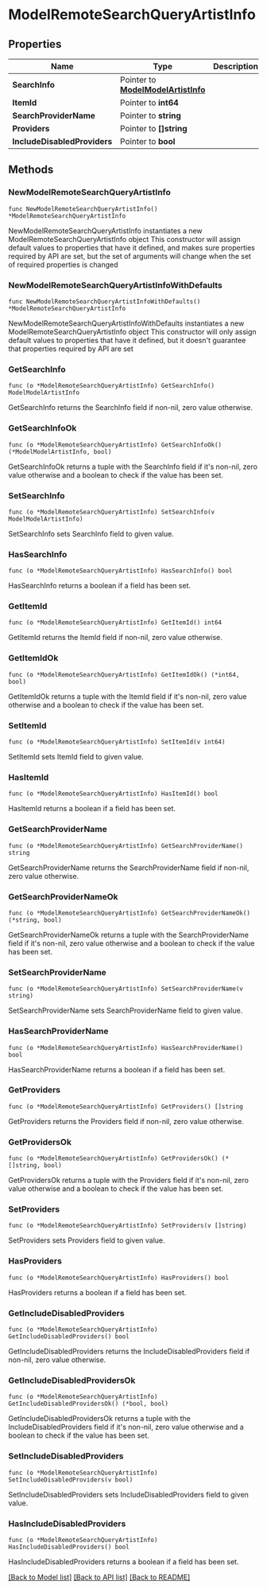 # ModelRemoteSearchQueryArtistInfo

## Properties

Name | Type | Description | Notes
------------ | ------------- | ------------- | -------------
**SearchInfo** | Pointer to [**ModelModelArtistInfo**](ModelArtistInfo.md) |  | [optional] 
**ItemId** | Pointer to **int64** |  | [optional] 
**SearchProviderName** | Pointer to **string** |  | [optional] 
**Providers** | Pointer to **[]string** |  | [optional] 
**IncludeDisabledProviders** | Pointer to **bool** |  | [optional] 

## Methods

### NewModelRemoteSearchQueryArtistInfo

`func NewModelRemoteSearchQueryArtistInfo() *ModelRemoteSearchQueryArtistInfo`

NewModelRemoteSearchQueryArtistInfo instantiates a new ModelRemoteSearchQueryArtistInfo object
This constructor will assign default values to properties that have it defined,
and makes sure properties required by API are set, but the set of arguments
will change when the set of required properties is changed

### NewModelRemoteSearchQueryArtistInfoWithDefaults

`func NewModelRemoteSearchQueryArtistInfoWithDefaults() *ModelRemoteSearchQueryArtistInfo`

NewModelRemoteSearchQueryArtistInfoWithDefaults instantiates a new ModelRemoteSearchQueryArtistInfo object
This constructor will only assign default values to properties that have it defined,
but it doesn't guarantee that properties required by API are set

### GetSearchInfo

`func (o *ModelRemoteSearchQueryArtistInfo) GetSearchInfo() ModelModelArtistInfo`

GetSearchInfo returns the SearchInfo field if non-nil, zero value otherwise.

### GetSearchInfoOk

`func (o *ModelRemoteSearchQueryArtistInfo) GetSearchInfoOk() (*ModelModelArtistInfo, bool)`

GetSearchInfoOk returns a tuple with the SearchInfo field if it's non-nil, zero value otherwise
and a boolean to check if the value has been set.

### SetSearchInfo

`func (o *ModelRemoteSearchQueryArtistInfo) SetSearchInfo(v ModelModelArtistInfo)`

SetSearchInfo sets SearchInfo field to given value.

### HasSearchInfo

`func (o *ModelRemoteSearchQueryArtistInfo) HasSearchInfo() bool`

HasSearchInfo returns a boolean if a field has been set.

### GetItemId

`func (o *ModelRemoteSearchQueryArtistInfo) GetItemId() int64`

GetItemId returns the ItemId field if non-nil, zero value otherwise.

### GetItemIdOk

`func (o *ModelRemoteSearchQueryArtistInfo) GetItemIdOk() (*int64, bool)`

GetItemIdOk returns a tuple with the ItemId field if it's non-nil, zero value otherwise
and a boolean to check if the value has been set.

### SetItemId

`func (o *ModelRemoteSearchQueryArtistInfo) SetItemId(v int64)`

SetItemId sets ItemId field to given value.

### HasItemId

`func (o *ModelRemoteSearchQueryArtistInfo) HasItemId() bool`

HasItemId returns a boolean if a field has been set.

### GetSearchProviderName

`func (o *ModelRemoteSearchQueryArtistInfo) GetSearchProviderName() string`

GetSearchProviderName returns the SearchProviderName field if non-nil, zero value otherwise.

### GetSearchProviderNameOk

`func (o *ModelRemoteSearchQueryArtistInfo) GetSearchProviderNameOk() (*string, bool)`

GetSearchProviderNameOk returns a tuple with the SearchProviderName field if it's non-nil, zero value otherwise
and a boolean to check if the value has been set.

### SetSearchProviderName

`func (o *ModelRemoteSearchQueryArtistInfo) SetSearchProviderName(v string)`

SetSearchProviderName sets SearchProviderName field to given value.

### HasSearchProviderName

`func (o *ModelRemoteSearchQueryArtistInfo) HasSearchProviderName() bool`

HasSearchProviderName returns a boolean if a field has been set.

### GetProviders

`func (o *ModelRemoteSearchQueryArtistInfo) GetProviders() []string`

GetProviders returns the Providers field if non-nil, zero value otherwise.

### GetProvidersOk

`func (o *ModelRemoteSearchQueryArtistInfo) GetProvidersOk() (*[]string, bool)`

GetProvidersOk returns a tuple with the Providers field if it's non-nil, zero value otherwise
and a boolean to check if the value has been set.

### SetProviders

`func (o *ModelRemoteSearchQueryArtistInfo) SetProviders(v []string)`

SetProviders sets Providers field to given value.

### HasProviders

`func (o *ModelRemoteSearchQueryArtistInfo) HasProviders() bool`

HasProviders returns a boolean if a field has been set.

### GetIncludeDisabledProviders

`func (o *ModelRemoteSearchQueryArtistInfo) GetIncludeDisabledProviders() bool`

GetIncludeDisabledProviders returns the IncludeDisabledProviders field if non-nil, zero value otherwise.

### GetIncludeDisabledProvidersOk

`func (o *ModelRemoteSearchQueryArtistInfo) GetIncludeDisabledProvidersOk() (*bool, bool)`

GetIncludeDisabledProvidersOk returns a tuple with the IncludeDisabledProviders field if it's non-nil, zero value otherwise
and a boolean to check if the value has been set.

### SetIncludeDisabledProviders

`func (o *ModelRemoteSearchQueryArtistInfo) SetIncludeDisabledProviders(v bool)`

SetIncludeDisabledProviders sets IncludeDisabledProviders field to given value.

### HasIncludeDisabledProviders

`func (o *ModelRemoteSearchQueryArtistInfo) HasIncludeDisabledProviders() bool`

HasIncludeDisabledProviders returns a boolean if a field has been set.


[[Back to Model list]](../README.md#documentation-for-models) [[Back to API list]](../README.md#documentation-for-api-endpoints) [[Back to README]](../README.md)


